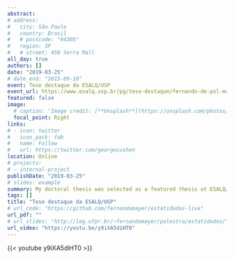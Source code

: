 ```yaml
---
abstract:
# address:
#   city: São Paulo
#   country: Brasil
#   # postcode: "94305"
#   region: SP
#   # street: 450 Serra Mall
all_day: true
authors: []
date: "2019-03-25"
# date_end: "2015-09-18"
event: Tese destaque da ESALQ/USP
event_url: https://www.esalq.usp.br/pg/tese-destaque/fernando-de-pol-mayer
featured: false
image:
  # caption: 'Image credit: [**Unsplash**](https://unsplash.com/photos/bzdhc5b3Bxs)'
  focal_point: Right
links:
# - icon: twitter
#   icon_pack: fab
#   name: Follow
#   url: https://twitter.com/georgecushen
location: Online
# projects:
# - internal-project
publishDate: "2019-03-25"
# slides: example
summary: My doctoral thesis was selected as a featured thesis at ESALQ/USP
tags: []
title: "Tese destaque da ESALQ/USP"
# url_code: "https://github.com/fernandomayer/estatidados-live"
url_pdf: ""
# url_slides: "http://leg.ufpr.br/~fernandomayer/palestra/estatidados/"
url_video: "https://youtu.be/y9iXA5diHT0"
---
```



{{< youtube y9iXA5diHT0 >}}

<!-- {{% callout note %}} -->
<!-- Click on the **Slides** button above to view the built-in slides feature. -->
<!-- {{% /callout %}} -->

<!-- Slides can be added in a few ways: -->

<!-- - **Create** slides using Wowchemy's [*Slides*](https://wowchemy.com/docs/managing-content/#create-slides) feature and link using `slides` parameter in the front matter of the talk file -->
<!-- - **Upload** an existing slide deck to `static/` and link using `url_slides` parameter in the front matter of the talk file -->
<!-- - **Embed** your slides (e.g. Google Slides) or presentation video on this page using [shortcodes](https://wowchemy.com/docs/writing-markdown-latex/). -->

<!-- Further event details, including [page elements](https://wowchemy.com/docs/writing-markdown-latex/) such as image galleries, can be added to the body of this page. -->

